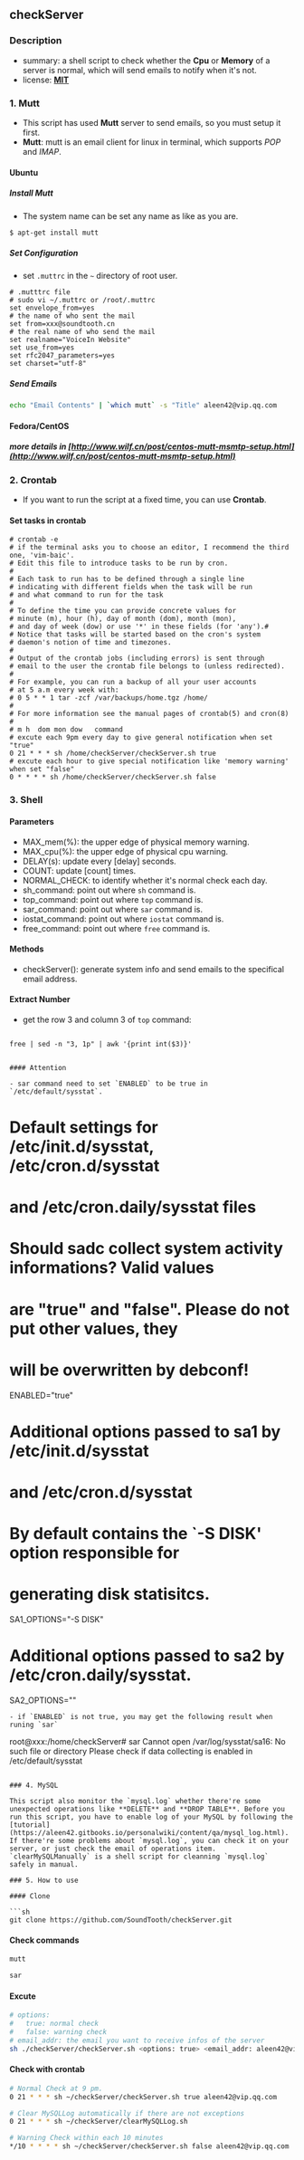 ## checkServer

### Description
- summary: a shell script to check whether the **Cpu** or **Memory** of a server is normal, which will send emails to notify when it's not.
- license: [**MIT**](https://github.com/SoundTooth/checkServer/blob/master/LICENSE)

### 1. Mutt

- This script has used **Mutt** server to send emails, so you must setup it first.
- **Mutt**: mutt is an email client for linux in terminal, which supports *POP* and *IMAP*.

#### Ubuntu

##### Install Mutt

- The system name can be set any name as like as you are.

```bash
$ apt-get install mutt
```

##### Set Configuration

- set `.muttrc` in the `~` directory of root user.

```
# .mutttrc file
# sudo vi ~/.muttrc or /root/.muttrc
set envelope_from=yes
# the name of who sent the mail
set from=xxx@soundtooth.cn
# the real name of who send the mail
set realname="VoiceIn Website"
set use_from=yes
set rfc2047_parameters=yes
set charset="utf-8"
```

##### Send Emails
	
```bash
echo "Email Contents" | `which mutt` -s "Title" aleen42@vip.qq.com
```

#### Fedora/CentOS

##### more details in [http://www.wilf.cn/post/centos-mutt-msmtp-setup.html](http://www.wilf.cn/post/centos-mutt-msmtp-setup.html)

### 2. Crontab

- If you want to run the script at a fixed time, you can use **Crontab**.

#### Set tasks in crontab

```
# crontab -e
# if the terminal asks you to choose an editor, I recommend the third one, 'vim-baic'.
# Edit this file to introduce tasks to be run by cron.
# 
# Each task to run has to be defined through a single line
# indicating with different fields when the task will be run
# and what command to run for the task
# 
# To define the time you can provide concrete values for
# minute (m), hour (h), day of month (dom), month (mon),
# and day of week (dow) or use '*' in these fields (for 'any').# 
# Notice that tasks will be started based on the cron's system
# daemon's notion of time and timezones.
# 
# Output of the crontab jobs (including errors) is sent through
# email to the user the crontab file belongs to (unless redirected).
# 
# For example, you can run a backup of all your user accounts
# at 5 a.m every week with:
# 0 5 * * 1 tar -zcf /var/backups/home.tgz /home/
# 
# For more information see the manual pages of crontab(5) and cron(8)
# 
# m h  dom mon dow   command
# excute each 9pm every day to give general notification when set "true"
0 21 * * * sh /home/checkServer/checkServer.sh true
# excute each hour to give special notification like 'memory warning' when set "false"
0 * * * * sh /home/checkServer/checkServer.sh false
```

### 3. Shell

#### Parameters

- MAX_mem(%): the upper edge of physical memory warning.
- MAX_cpu(%): the upper edge of physical cpu warning.
- DELAY(s): update every [delay] seconds.
- COUNT: update [count] times.
- NORMAL_CHECK: to identify whether it's normal check each day.
- sh_command: point out where `sh` command is.
- top_command: point out where `top` command is.
- sar_command: point out where `sar` command is.
- iostat_command: point out where `iostat` command is.
- free_command: point out where `free` command is.

#### Methods

- checkServer(): generate system info and send emails to the specifical email address.

#### Extract Number

- get the row 3 and column 3 of `top` command:

	```bash
`free | sed -n "3, 1p" | awk '{print int($3)}'`
```

#### Attention

- sar command need to set `ENABLED` to be true in `/etc/default/sysstat`.

```
#
# Default settings for /etc/init.d/sysstat, /etc/cron.d/sysstat
# and /etc/cron.daily/sysstat files
#

# Should sadc collect system activity informations? Valid values
# are "true" and "false". Please do not put other values, they
# will be overwritten by debconf!
ENABLED="true"

# Additional options passed to sa1 by /etc/init.d/sysstat
# and /etc/cron.d/sysstat
# By default contains the `-S DISK' option responsible for
# generating disk statisitcs.
SA1_OPTIONS="-S DISK"

# Additional options passed to sa2 by /etc/cron.daily/sysstat.
SA2_OPTIONS=""
```
- if `ENABLED` is not true, you may get the following result when runing `sar`

```
root@xxx:/home/checkServer# sar
Cannot open /var/log/sysstat/sa16: No such file or directory
Please check if data collecting is enabled in /etc/default/sysstat
```

### 4. MySQL

This script also monitor the `mysql.log` whether there're some unexpected operations like **DELETE** and **DROP TABLE**. Before you run this script, you have to enable log of your MySQL by following the [tutorial](https://aleen42.gitbooks.io/personalwiki/content/qa/mysql_log.html). If there're some problems about `mysql.log`, you can check it on your server, or just check the email of operations item. `clearMySQLManually` is a shell script for cleanning `mysql.log` safely in manual.

### 5. How to use

#### Clone

```sh
git clone https://github.com/SoundTooth/checkServer.git
```

#### Check commands

```sh
mutt
```

```sh
sar
```

#### Excute

```sh
# options:
#	true: normal check
#	false: warning check
# email_addr: the email you want to receive infos of the server
sh ./checkServer/checkServer.sh <options: true> <email_addr: aleen42@vip.qq.com>
```

#### Check with crontab

```bash
# Normal Check at 9 pm.
0 21 * * * sh ~/checkServer/checkServer.sh true aleen42@vip.qq.com

# Clear MySQLLog automatically if there are not exceptions
0 21 * * * sh ~/checkServer/clearMySQLLog.sh

# Warning Check within each 10 minutes
*/10 * * * * sh ~/checkServer/checkServer.sh false aleen42@vip.qq.com
```
